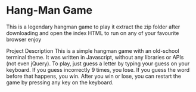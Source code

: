 # Hang-Man Game
This is a legendary hangman game to play it extract the zip folder after downloading and open the index HTML to run on any of your favourite browser enjoy 

Project Description
This is a simple hangman game with an old-school terminal theme. It was written in Javascript, without any libraries or APIs (not even jQuery). To play, just guess a letter by typing your guess on your keyboard. If you guess incorrectly 9 times, you lose. If you guess the word before that happens, you win. After you win or lose, you can restart the game by pressing any key on the keyboard.

